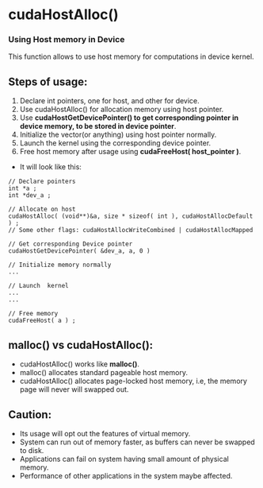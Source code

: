 # cudaHostAlloc()
### Using Host memory in Device

This function allows to use host memory for computations in device kernel.

## Steps of usage:
1. Declare int pointers, one for host, and other for device.
2. Use cudaHostAlloc() for allocation memory using host pointer.
3. Use **cudaHostGetDevicePointer() to get corresponding pointer in device memory, to be stored in device pointer**.
4. Initialize the vector(or anything) using host pointer normally.
5. Launch the kernel using the corresponding device pointer.
6. Free host memory after usage using **cudaFreeHost( host_pointer )**.

- It will look like this:
```
// Declare pointers
int *a ;
int *dev_a ;

// Allocate on host
cudaHostAlloc( (void**)&a, size * sizeof( int ), cudaHostAllocDefault ) ;
// Some other flags: cudaHostAllocWriteCombined | cudaHostAllocMapped 

// Get corresponding Device pointer
cudaHostGetDevicePointer( &dev_a, a, 0 )

// Initialize memory normally 
...

// Launch  kernel 
...
...

// Free memory
cudaFreeHost( a ) ;
```


## malloc() vs cudaHostAlloc():
- cudaHostAlloc() works like **malloc()**.
- malloc() allocates standard pageable host memory.
- cudaHostAlloc() allocates page-locked host memory, i.e, the memory page will never will swapped out.

## Caution:
- Its usage will opt out the features of virtual memory.
- System can run out of memory faster, as buffers can never be swapped to disk.
- Applications can fail on system having small amount of physical memory.
- Performance of other applications in the system maybe affected.
